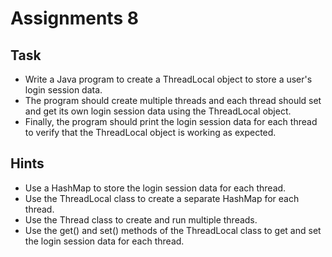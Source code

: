 # Assignments 8

## Task
* Write a Java program to create a ThreadLocal object to store a user's login session data.
* The program should create multiple threads and each thread should set and get its own login session data using the ThreadLocal object.
* Finally, the program should print the login session data for each thread to verify that the ThreadLocal object is working as expected.

## Hints
- Use a HashMap to store the login session data for each thread.
- Use the ThreadLocal class to create a separate HashMap for each thread.
- Use the Thread class to create and run multiple threads.
- Use the get() and set() methods of the ThreadLocal class to get and set the login session data for each thread.
